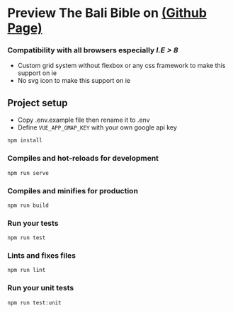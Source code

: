 # Preview  The Bali Bible on [(Github Page)](https://kdgilang.github.io/thebalibible/)

### Compatibility with all browsers especially _I.E > 8_

- Custom grid system without flexbox or any css framework to make this support on ie
- No svg icon to make this support on ie

## Project setup
-	Copy .env.example file then rename it to .env
-	Define `VUE_APP_GMAP_KEY` with your own google api key
```
npm install
```

  

### Compiles and hot-reloads for development

```
npm run serve
```

  

### Compiles and minifies for production

```
npm run build
```

  

### Run your tests

```
npm run test
```

  

### Lints and fixes files

```
npm run lint
```

  

### Run your unit tests

```
npm run test:unit
```
